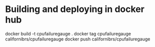 # Building and deploying in docker hub
docker build -t cpufailuregauge .
docker tag cpufailuregauge californibrs/cpufailuregauge
docker push californibrs/cpufailuregauge